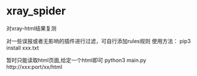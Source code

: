 # xray_spider
对xray-html结果复测

对一些误报或者无影响的插件进行过滤，可自行添加rules规则
使用方法：
pip3 install xxx.txt

暂时只能读取html页面,给定一个html即可
python3 main.py  http://xxx:port/xx/html
